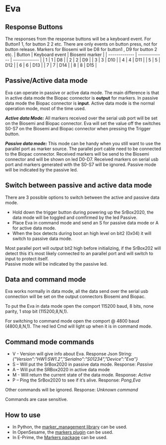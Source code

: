 # Eva

## Response Buttons
The responses from the response buttons will be a keyboard event.
For Button1 1, for button 2 2 etc.
There are only events on button press, not for button release.
Markers for Biosemi will be D8 for button1 , D9 for button 2 etc.
| Button | Keyboard event	| Biosemi marker |
| ------------- | ------------- | ------------- | 
| 1 |	1	| D8 |
| 2	| 2	| D9 |
| 3	| 3	| D10 |
| 4	| 4	| D11 |
| 5	| 5	| D12 |
| 6	| 6	| D13 |
| 7	| 7	| D14 |
| 8	| 8	| D15 |

## Passive/Active data mode
Eva can operate in passive or active data mode.
The main difference is that in active data mode the Biopac connector is **output** for markers. In passive data mode the Biopac connector is **input**.
Active data mode is the normal operation mode, most of the time used.

***Active data Mode:***
All markers received over the serial usb port will be set on the Biosemi and Biopac connector.
Eva will set the value off the switches S0-S7 on the Biosemi and Biopac connector when pressing the Trigger button.

***Passive data mode:***
This mode can be handy when you still want to use the parallel port as marker source. The parallel port cable need to be connected to the Biopac connector. Received markers will be send to the Biosemi connector and will be shown on led D0-D7. 
Received markers on serial usb port and markers generated with the S0-S7 will be ignored.
Passive mode will be indicated by the passive led.

## Switch between passive and active data mode
There are 3 possible options to switch between the active and passive data mode.
- Hold down the trigger button during powering up the SrBox2020, the data mode will be toggled and comfirmed by the led Passive.
- Place Eva in command mode and send an S for passive data mode or A for active data mode.
- When the box detects during boot an high level on bit2 (0x04) it will switch to passive data mode. 

Most parallel port will output bit2 high before initializing, if the SrBox202 will detect this it’s most likely connected to an parallel port and will switch to input to protect itself.  
Passive mode will be indicated by the passive led.

## Data and command mode
Eva works normally in data mode, all the data send over the serial usb connection will be set on the output connectors Biosemi and Biopac.

To put the Eva in data mode open the comport 115200 baud, 8 bits, none parity, 1 stop bit (115200,8,N,1).


For switching to command mode open the comport @ 4800 baud (4800,8,N,1).
The red led Cmd will light up when it is in command mode.
 
## Command mode commands
- V - Version will give info about Eva. Response Json String: *{"Version":"HW1:SW1.2","Serialno":"S01234","Device":"Eva"}*
- S – Will put the SrBox2020 in passive data mode. Response: *Passive*
- A – Will put the SRBox2020 in active data mode
- M - Will return the current state of the data mode. Response: *Active*
- P – Ping the SrBox2020 to see if it’s alive. Response: *Pong,Eva*


Other commands will be ignored. Response: *Unknown command* 

Commands are case sensitive.

## How to use
- In Python, the [marker_management library](https://github.com/solo-fsw/python-markers) can be used. 
- In OpenSesame, the [markers plugin](https://github.com/solo-fsw/opensesame_plugin_markers/tree/main) can be used. 
- In E-Prime, the [Markers package](https://github.com/solo-fsw/eprime_package_markers) can be used.
